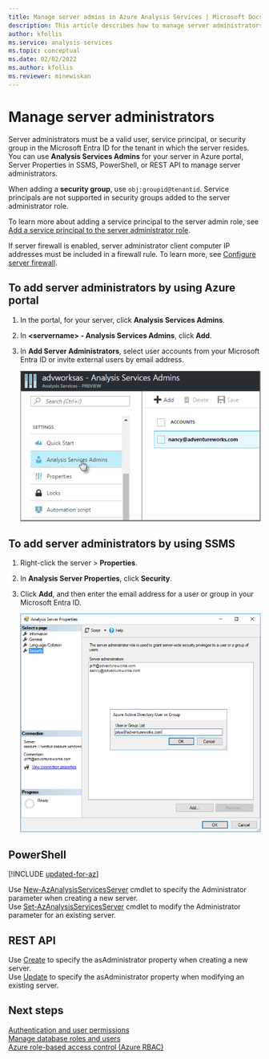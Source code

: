 ```yaml
---
title: Manage server admins in Azure Analysis Services | Microsoft Docs
description: This article describes how to manage server administrators for an Azure Analysis Services server by using the Azure portal, PowerShell, or REST APIs.
author: kfollis
ms.service: analysis-services
ms.topic: conceptual
ms.date: 02/02/2022
ms.author: kfollis
ms.reviewer: minewiskan 
---
```

# Manage server administrators

Server administrators must be a valid user, service principal, or security group in the Microsoft Entra ID for the tenant in which the server resides. You can use **Analysis Services Admins** for your server in Azure portal, Server Properties in SSMS, PowerShell, or REST API to manage server administrators. 

When adding a **security group**, use `obj:groupid@tenantid`. Service principals are not supported in security groups added to the server administrator role.

To learn more about adding a service principal to the server admin role, see [Add a service principal to the server administrator role](analysis-services-addservprinc-admins.md).

If server firewall is enabled, server administrator client computer IP addresses must be included in a firewall rule. To learn more, see [Configure server firewall](analysis-services-qs-firewall.md).

## To add server administrators by using Azure portal

1. In the portal, for your server, click **Analysis Services Admins**.
2. In **\<servername> - Analysis Services Admins**, click **Add**.
3. In **Add Server Administrators**, select user accounts from your Microsoft Entra ID or invite external users by email address.

    ![Server Admins in Azure portal](./media/analysis-services-server-admins/aas-manage-users-admins.png)

## To add server administrators by using SSMS

1. Right-click the server > **Properties**.
2. In **Analysis Server Properties**, click **Security**.
3. Click **Add**, and then enter the email address for a user or group in your Microsoft Entra ID.
   
    ![Add server administrators in SSMS](./media/analysis-services-server-admins/aas-manage-users-ssms.png)

## PowerShell

[!INCLUDE [updated-for-az](~/reusable-content/ce-skilling/azure/includes/updated-for-az.md)]

Use [New-AzAnalysisServicesServer](/powershell/module/az.analysisservices/new-azanalysisservicesserver) cmdlet to specify the Administrator parameter when creating a new server. <br>
Use [Set-AzAnalysisServicesServer](/powershell/module/az.analysisservices/set-azanalysisservicesserver) cmdlet to modify the Administrator parameter for an existing server.

## REST API

Use [Create](/rest/api/analysisservices/servers/create) to specify the asAdministrator property when creating a new server. <br>
Use [Update](/rest/api/analysisservices/servers/update) to specify the asAdministrator property when modifying an existing server. <br>



## Next steps 

[Authentication and user permissions](analysis-services-manage-users.md)  
[Manage database roles and users](analysis-services-database-users.md)  
[Azure role-based access control (Azure RBAC)](../role-based-access-control/overview.md)
